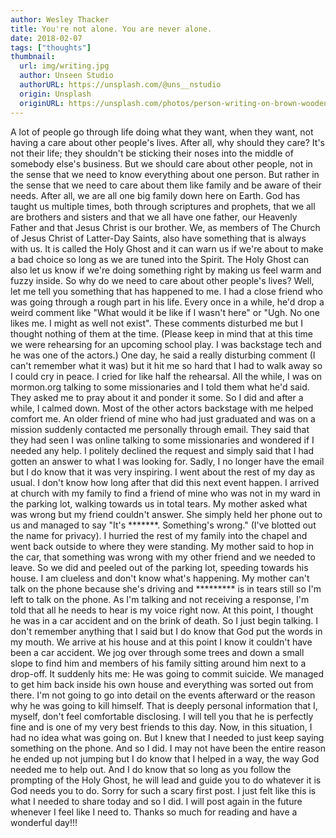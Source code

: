 ```yaml
---
author: Wesley Thacker
title: You're not alone. You are never alone.
date: 2018-02-07
tags: ["thoughts"]
thumbnail:
  url: img/writing.jpg
  author: Unseen Studio
  authorURL: https://unsplash.com/@uns__nstudio
  origin: Unsplash
  originURL: https://unsplash.com/photos/person-writing-on-brown-wooden-table-near-white-ceramic-mug-s9CC2SKySJM
---
```


A lot of people go through life doing what they want, when they want, not having a care about other people's lives. After all, why should they care? It's not their life; they shouldn't be sticking their noses into the middle of somebody else's business. But we should care about other people, not in the sense that we need to know everything about one person. But rather in the sense that we need to care about them like family and be aware of their needs. After all, we are all one big family down here on Earth.
God has taught us multiple times, both through scriptures and prophets, that we all are brothers and sisters and that we all have one father, our Heavenly Father and that Jesus Christ is our brother. We, as members of The Church of Jesus Christ of Latter-Day Saints, also have something that is always with us. It is called the Holy Ghost and it can warn us if we're about to make a bad choice so long as we are tuned into the Spirit. The Holy Ghost can also let us know if we're doing something right by making us feel warm and fuzzy inside.
So why do we need to care about other people's lives? Well, let me tell you something that has happened to me.
I had a close friend who was going through a rough part in his life. Every once in a while, he'd drop a weird comment like "What would it be like if I wasn't here" or "Ugh. No one likes me. I might as well not exist". These comments disturbed me but I thought nothing of them at the time. (Please keep in mind that at this time we were rehearsing for an upcoming school play. I was backstage tech and he was one of the actors.) One day, he said a really disturbing comment (I can't remember what it was) but it hit me so hard that I had to walk away so I could cry in peace. I cried for like half the rehearsal. All the while, I was on mormon.org talking to some missionaries and I told them what he'd said. They asked me to pray about it and ponder it some. So I did and after a while, I calmed down. Most of the other actors backstage with me helped comfort me. An older friend of mine who had just graduated and was on a mission suddenly contacted me personally through email. They said that they had seen I was online talking to some missionaries and wondered if I needed any help. I politely declined the request and simply said that I had gotten an answer to what I was looking for. Sadly, I no longer have the email but I do know that it was very inspiring. I went about the rest of my day as usual.
I don't know how long after that did this next event happen. I arrived at church with my family to find a friend of mine who was not in my ward in the parking lot, walking towards us in total tears. My mother asked what was wrong but my friend couldn't answer. She simply held her phone out to us and managed to say "It's *******. Something's wrong." (I've blotted out the name for privacy). I hurried the rest of my family into the chapel and went back outside to where they were standing. My mother said to hop in the car, that something was wrong with my other friend and we needed to leave. So we did and peeled out of the parking lot, speeding towards his house. I am clueless and don't know what's happening. My mother can't talk on the phone because she's driving and ********* is in tears still so I'm left to talk on the phone. As I'm talking and not receiving a response, I'm told that all he needs to hear is my voice right now. At this point, I thought he was in a car accident and on the brink of death. So I just begin talking. I don't remember anything that I said but I do know that God put the words in my mouth. We arrive at his house and at this point I know it couldn't have been a car accident. We jog over through some trees and down a small slope to find him and members of his family sitting around him next to a drop-off. It suddenly hits me: He was going to commit suicide. We managed to get him back inside his own house and everything was sorted out from there. I'm not going to go into detail on the events afterward or the reason why he was going to kill himself. That is deeply personal information that I, myself, don't feel comfortable disclosing. I will tell you that he is perfectly fine and is one of my very best friends to this day.
Now, in this situation, I had no idea what was going on. But I knew that I needed to just keep saying something on the phone. And so I did. I may not have been the entire reason he ended up not jumping but I do know that I helped in a way, the way God needed me to help out. And I do know that so long as you follow the prompting of the Holy Ghost, he will lead and guide you to do whatever it is God needs you to do.
Sorry for such a scary first post. I just felt like this is what I needed to share today and so I did. I will post again in the future whenever I feel like I need to. Thanks so much for reading and have a wonderful day!!!